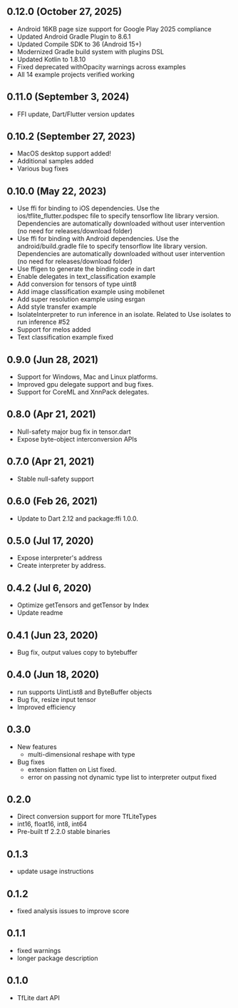 ## 0.12.0 (October 27, 2025)
* Android 16KB page size support for Google Play 2025 compliance
* Updated Android Gradle Plugin to 8.6.1
* Updated Compile SDK to 36 (Android 15+)
* Modernized Gradle build system with plugins DSL
* Updated Kotlin to 1.8.10
* Fixed deprecated withOpacity warnings across examples
* All 14 example projects verified working

## 0.11.0 (September 3, 2024)
* FFI update, Dart/Flutter version updates

## 0.10.2 (September 27, 2023)
* MacOS desktop support added!
* Additional samples added
* Various bug fixes

## 0.10.0 (May 22, 2023)
* Use ffi for binding to iOS dependencies. Use the ios/tflite_flutter.podspec file to specify tensorflow lite library version. Dependencies are automatically downloaded without user intervention (no need for releases/download folder)
* Use ffi for binding with Android dependencies. Use the android/build.gradle file to specify tensorflow lite library version. Dependencies are automatically downloaded without user intervention (no need for releases/download folder)
* Use ffigen to generate the binding code in dart
* Enable delegates in text_classification example
* Add conversion for tensors of type uint8
* Add image classification example using mobilenet
* Add super resolution example using esrgan
* Add style transfer example
* IsolateInterpreter to run inference in an isolate. Related to Use isolates to run inference #52
* Support for melos added
* Text classification example fixed

## 0.9.0 (Jun 28, 2021)
* Support for Windows, Mac and Linux platforms.
* Improved gpu delegate support and bug fixes.
* Support for CoreML and XnnPack delegates.

## 0.8.0 (Apr 21, 2021)
* Null-safety major bug fix in tensor.dart
* Expose byte-object interconversion APIs

## 0.7.0 (Apr 21, 2021)
* Stable null-safety support

## 0.6.0 (Feb 26, 2021)
* Update to Dart 2.12 and package:ffi 1.0.0.

## 0.5.0 (Jul 17, 2020)
* Expose interpreter's address
* Create interpreter by address.

## 0.4.2 (Jul 6, 2020)
* Optimize getTensors and getTensor by Index
* Update readme

## 0.4.1 (Jun 23, 2020)
* Bug fix, output values copy to bytebuffer

## 0.4.0 (Jun 18, 2020)
* run supports UintList8 and ByteBuffer objects
* Bug fix, resize input tensor
* Improved efficiency

## 0.3.0
* New features
    * multi-dimensional reshape with type
* Bug fixes
    * extension flatten on List fixed.
    * error on passing not dynamic type list to interpreter output fixed

## 0.2.0
* Direct conversion support for more TfLiteTypes
* int16, float16, int8, int64
* Pre-built tf 2.2.0 stable binaries

## 0.1.3
* update usage instructions

## 0.1.2
* fixed analysis issues to improve score

## 0.1.1
* fixed warnings
* longer package description

## 0.1.0

* TfLite dart API
